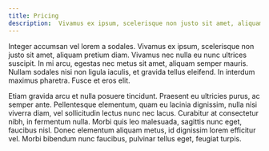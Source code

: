 ```yaml
---
title: Pricing
description:  Vivamus ex ipsum, scelerisque non justo sit amet, aliquam pretium diam.
---
```

Integer accumsan vel lorem a sodales. Vivamus ex ipsum, scelerisque non justo sit amet, aliquam pretium diam. Vivamus nec nulla eu nunc ultrices suscipit. In mi arcu, egestas nec metus sit amet, aliquam semper mauris. Nullam sodales nisi non ligula iaculis, et gravida tellus eleifend. In interdum maximus pharetra. Fusce et eros elit.

Etiam gravida arcu et nulla posuere tincidunt. Praesent eu ultricies purus, ac semper ante. Pellentesque elementum, quam eu lacinia dignissim, nulla nisi viverra diam, vel sollicitudin lectus nunc nec lacus. Curabitur at consectetur nibh, in fermentum nulla. Morbi quis leo malesuada, sagittis nunc eget, faucibus nisl. Donec elementum aliquam metus, id dignissim lorem efficitur vel. Morbi bibendum nunc faucibus, pulvinar tellus eget, feugiat turpis.
